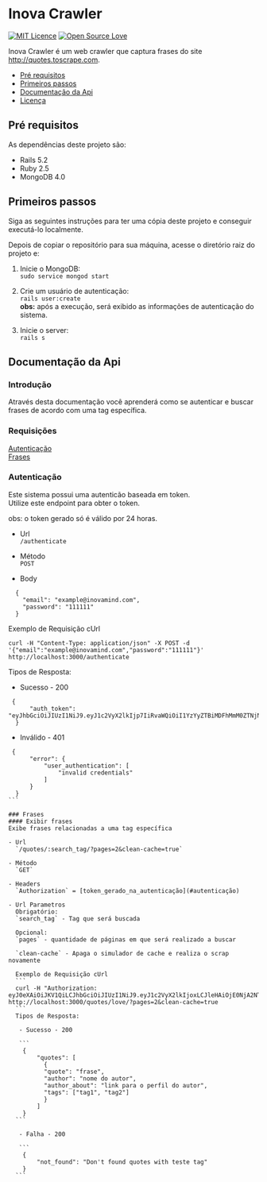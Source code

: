 # Inova Crawler

[![MIT Licence](https://badges.frapsoft.com/os/mit/mit.svg?v=103)](LICENSE) [![Open Source Love](https://badges.frapsoft.com/os/v1/open-source.png?v=103)](https://github.com/ellerbrock/open-source-badges/)

Inova Crawler é um web crawler que captura frases do site http://quotes.toscrape.com.

- [Pré requisitos](#pré-requisitos)
- [Primeiros passos](#primeiros-passos)
- [Documentação da Api](#documentação-da-api)
- [Licença](#licensa)

## Pré requisitos

As dependências deste projeto são:

- Rails 5.2
- Ruby 2.5
- MongoDB 4.0

## Primeiros passos

Siga as seguintes instruções para ter uma cópia deste projeto e conseguir executá-lo localmente.

Depois de copiar o repositório para sua máquina, acesse o diretório raiz do projeto e:

1. Inicie o MongoDB:  
 ``` sudo service mongod start ```

2. Crie um usuário de autenticação:  
 ```rails user:create ```  
 **obs:** após a execução, será exibido as informações de autenticação do sistema.
  
3. Inicie o server:  
 ```rails s```

## Documentação da Api
### Introdução  
Através desta documentação você aprenderá como se autenticar e buscar frases de acordo com uma tag específica.

### Requisições
[Autenticação](#autenticação)  
[Frases](#autenticação)  
  
### Autenticação
Este sistema possui uma autenticão baseada em token.  
Utilize este endpoint para obter o token.

obs: o token gerado só é válido por 24 horas. 
 
- Url  
  `/authenticate `  
  
- Método  
  `POST`

- Body
```  
  {
    "email": "example@inovamind.com",
    "password": "111111"
  }
```  
Exemplo de Requisição cUrl
```
curl -H "Content-Type: application/json" -X POST -d '{"email":"example@inovamind.com","password":"111111"}' http://localhost:3000/authenticate
```
Tipos de Resposta:  
  
 - Sucesso - 200  
```
 {
      "auth_token": "eyJhbGciOiJIUzI1NiJ9.eyJ1c2VyX2lkIjp7IiRvaWQiOiI1YzYyZTBiMDFhMmM0ZTNjN2FiMTk2ZmUifSwiZXhwIjoxNTUwMDc4NzIzfQ.MNJ_hj3iDoNvTP4qvz0XjLoL9Np2HrzikpvneW6g_2M"
  }
```  
  
 - Inválido - 401
````
 {
      "error": {
          "user_authentication": [
              "invalid credentials"
          ]
      }
  }
```  

### Frases
#### Exibir frases 
Exibe frases relacionadas a uma tag específica
  
- Url  
  `/quotes/:search_tag/?pages=2&clean-cache=true`  
  
- Método  
  `GET`
  
- Headers  
  `Authorization` = [token_gerado_na_autenticação](#autenticação) 

- Url Parametros  
  Obrigatório:  
  `search_tag` - Tag que será buscada
  
  Opcional:  
  `pages` - quantidade de páginas em que será realizado a buscar
  
  `clean-cache` - Apaga o simulador de cache e realiza o scrap novamente  
    
  Exemplo de Requisição cUrl  
  ```  
  curl -H "Authorization: eyJ0eXAiOiJKV1QiLCJhbGciOiJIUzI1NiJ9.eyJ1c2VyX2lkIjoxLCJleHAiOjE0NjA2NTgxODZ9.xsSwcPC22IR71OBv6bU_OGCSyfE89DvEzWfDU0iybMA" http://localhost:3000/quotes/love/?pages=2&clean-cache=true
  ```
  Tipos de Resposta:  
    
   - Sucesso - 200  
  
   ``` 
    {
        "quotes": [
          {
          "quote": "frase",
          "author": "nome do autor",
          "author_about": "link para o perfil do autor",
          "tags": ["tag1", "tag2"]
          }
        ]
    }
  ```  
  
   - Falha - 200  
  
   ``` 
    {
        "not_found": "Don't found quotes with teste tag"
    }
  ```
